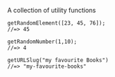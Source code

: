 A collection of utility functions

```
getRandomElement([23, 45, 76]);
//=> 45
```

```
getRandomNumber(1,10);
//=> 4
```

```
getURLSlug("my favourite Books")
//=> "my-favourite-books"
```
